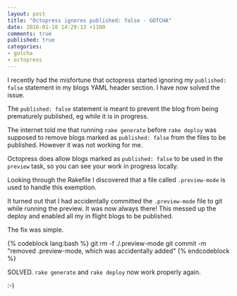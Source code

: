 ```yaml
---
layout: post
title: "Octopress ignores published: false - GOTCHA"
date: 2016-01-18 14:29:13 +1100
comments: true
published: true
categories: 
- gotcha
- octopress
---
```


I recently had the misfortune that octopress started ignoring my `published: false` statement in my blogs YAML header section. I have now solved the issue. <!--more-->

The `published: false` statement is meant to prevent the blog from being prematurely published, eg while it is in progress.

The internet told me that running `rake generate` before `rake deploy` was supposed to remove blogs marked as `published: false` from the files to be published. However it was not working for me.

Octopress does allow blogs marked as `published: false` to be used in the `preview` task, so you can see your work in progress locally.

Looking through the Rakefile I discovered that a file called `.preview-mode` is used to handle this exemption.

It turned out that I had accidentally committed the `.preview-mode` file to git while running the preview. It was now always there! This messed up the deploy and enabled all my in flight blogs to be published.

The fix was simple.

{% codeblock lang:bash %}
git rm -f ./.preview-mode
git commit -m "removed .preview-mode, which was accidentally added"
{% endcodeblock %}

SOLVED. `rake generate` and `rake deploy` now work properly again.

:-)
